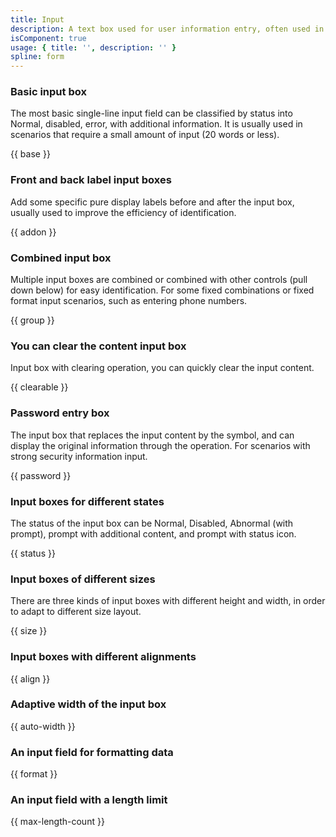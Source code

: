 ```yaml
---
title: Input 
description: A text box used for user information entry, often used in forms, dialog boxes and other scenarios, for different content of information entry, can be expanded to form a variety of information entry forms.
isComponent: true
usage: { title: '', description: '' }
spline: form
---
```


### Basic input box

The most basic single-line input field can be classified by status into Normal, disabled, error, with additional information. It is usually used in scenarios that require a small amount of input (20 words or less).

{{ base }}

### Front and back label input boxes

Add some specific pure display labels before and after the input box, usually used to improve the efficiency of identification.

{{ addon }}

### Combined input box

Multiple input boxes are combined or combined with other controls (pull down below) for easy identification. For some fixed combinations or fixed format input scenarios, such as entering phone numbers.

{{ group }}

### You can clear the content input box

Input box with clearing operation, you can quickly clear the input content.

{{ clearable }}

### Password entry box

The input box that replaces the input content by the symbol, and can display the original information through the operation. For scenarios with strong security information input.

{{ password }}

### Input boxes for different states

The status of the input box can be Normal, Disabled, Abnormal (with prompt), prompt with additional content, and prompt with status icon.

{{ status }}

### Input boxes of different sizes

There are three kinds of input boxes with different height and width, in order to adapt to different size layout.

{{ size }}

### Input boxes with different alignments

{{ align }}

### Adaptive width of the input box

{{ auto-width }}

### An input field for formatting data

{{ format }}

### An input field with a length limit

{{ max-length-count }}